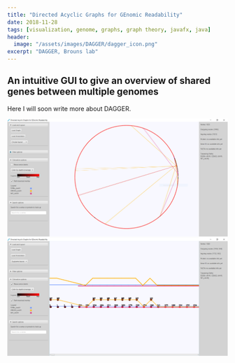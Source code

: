 ```yaml
---
title: "Directed Acyclic Graphs for GEnomic Readability"
date: 2018-11-28
tags: [visualization, genome, graphs, graph theory, javafx, java]
header:
  image: "/assets/images/DAGGER/dagger_icon.png"
excerpt: "DAGGER, Brouns lab"
---
```


## An intuitive GUI to give an overview of shared genes between multiple genomes

Here I will soon write more about DAGGER.

<a href="/assets/images/DAGGER/circlelayout.PNG"><img src="/assets/images/DAGGER/circlelayout.PNG"></a>
<a href="/assets/images/DAGGER/sugiyamalayout.PNG"><img src="/assets/images/DAGGER/sugiyamalayout.PNG"></a>